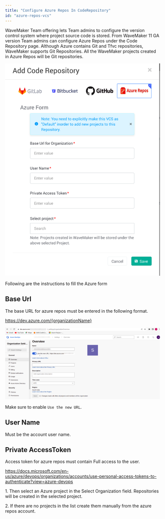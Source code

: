 ```yaml
---
title: "Configure Azure Repos In CodeRepository"
id: "azure-repos-vcs"
---
```


WaveMaker Team offering lets Team admins to configure the version control system where project source code is stored. From WaveMaker 11 GA version Team admins can configure Azure Repos under the Code Repository page. Although Azure contains Git and Tfvc repositories, WaveMaker supports Git Repositories. All the WaveMaker projects created in Azure Repos will be Git repositories.

![azure form](/learn/assets/azure-repos-image1.png)

Following are the instructions to fill the Azure form

## Base Url

The base URL for azure repos must be entered in the following format.

https://dev.azure.com/{organizationName}

![azure organization settings](/learn/assets/azure-repos-image2.png)

Make sure to enable ``Use the new URL``.

## User Name
Must be the account user name.

## Private AccessToken
Access token for azure repos must contain Full access to the user.

https://docs.microsoft.com/en-us/azure/devops/organizations/accounts/use-personal-access-tokens-to-authenticate?view=azure-devops

1\. Then select an Azure project in the Select Organization field. Repositories will be created in the selected project.

2\. If there are no projects in the list create them manually from the azure repos account.

